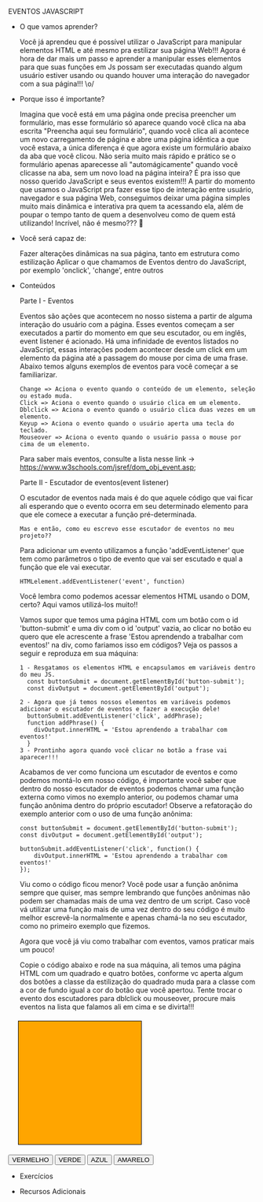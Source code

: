 EVENTOS JAVASCRIPT

- O que vamos aprender?

  Você já aprendeu que é possível utilizar o JavaScript para manipular elementos HTML e até mesmo pra estilizar sua página Web!!!
  Agora é hora de dar mais um passo e aprender a manipular esses elementos para que suas funções em Js possam ser executadas quando algum usuário estiver usando ou quando houver uma interação do navegador com a sua página!!! \o/

- Porque isso é importante?

  Imagina que você está em uma página onde precisa preencher um formulário, mas esse formulário só aparece quando você clica na aba escrita "Preencha aqui seu formulário", quando você clica ali acontece um novo carregamento de página e abre uma página idêntica a que você estava, a única diferença é que agora existe um formulário abaixo da aba que você clicou.
  Não seria muito mais rápido e prático se o formulário apenas aparecesse ali "automágicamente" quando você clicasse na aba, sem um novo load na página inteira?
  É pra isso que nosso querido JavaScript e seus eventos existem!!! A partir do momento que usamos o JavaScript pra fazer esse tipo de interação entre usuário, navegador e sua página Web, conseguimos deixar uma página simples muito mais dinâmica e interativa pra quem ta acessando ela, além de poupar o tempo tanto de quem a desenvolveu como de quem está utilizando! Incrível, não é mesmo??? 🤩

- Você será capaz de:

  Fazer alterações dinâmicas na sua página, tanto em estrutura como estilização
  Aplicar o que chamamos de Eventos dentro do JavaScript, por exemplo 'onclick', 'change', entre outros

- Conteúdos

  Parte I - Eventos

    Eventos são ações que acontecem no nosso sistema a partir de alguma interação do usuário com a página. Esses eventos começam a ser executados a partir do momento em que seu escutador, ou em inglês, event listener é acionado.
    Há uma infinidade de eventos listados no JavaScript, essas interações podem acontecer desde um click em um elemento da página até a passagem do mouse por cima de uma frase. Abaixo temos alguns exemplos de eventos para você começar a se familiarizar.

      Change => Aciona o evento quando o conteúdo de um elemento, seleção ou estado muda.
      Click => Aciona o evento quando o usuário clica em um elemento.
      Dblclick => Aciona o evento quando o usuário clica duas vezes em um elemento.
      Keyup => Aciona o evento quando o usuário aperta uma tecla do teclado.
      Mouseover => Aciona o evento quando o usuário passa o mouse por cima de um elemento.

    Para saber mais eventos, consulte a lista nesse link -> https://www.w3schools.com/jsref/dom_obj_event.asp;

  Parte II - Escutador de eventos(event listener)

    O escutador de eventos nada mais é do que aquele código que vai ficar ali esperando que o evento ocorra em seu determinado elemento para que ele comece a executar a função pré-determinada.

      Mas e então, como eu escrevo esse escutador de eventos no meu projeto??

    Para adicionar um evento utilizamos a função 'addEventListener' que tem como parâmetros o tipo de evento que vai ser escutado e qual a função que ele vai executar.
      
      HTMLelement.addEventListener('event', function)
    
    Você lembra como podemos acessar elementos HTML usando o DOM, certo? Aqui vamos utilizá-los muito!!
    
    Vamos supor que temos uma página HTML com um botão com o id 'button-submit' e uma div com o id 'output' vazia, ao clicar no botão eu quero que ele acrescente a frase 'Estou aprendendo a trabalhar com eventos!' na div, como fariamos isso em códigos?
    Veja os passos a seguir e reproduza em sua máquina:
  
      1 - Resgatamos os elementos HTML e encapsulamos em variáveis dentro do meu JS.
        const buttonSubmit = document.getElementById('button-submit');
        const divOutput = document.getElementById('output');

      2 - Agora que já temos nossos elementos em variáveis podemos adicionar o escutador de eventos e fazer a execução dele!
        buttonSubmit.addEventListener('click', addPhrase);
        function addPhrase() {
          divOutput.innerHTML = 'Estou aprendendo a trabalhar com eventos!'
        }
      3 - Prontinho agora quando você clicar no botão a frase vai aparecer!!! 

    Acabamos de ver como funciona um escutador de eventos e como podemos montá-lo em nosso código, é importante você saber que dentro do nosso escutador de eventos podemos chamar uma função externa como vimos no exemplo anterior, ou podemos chamar uma função anônima dentro do próprio escutador!
    Observe a refatoração do exemplo anterior com o uso de uma função anônima:
      
      const buttonSubmit = document.getElementById('button-submit');
      const divOutput = document.getElementById('output');

      buttonSubmit.addEventListener('click', function() {
          divOutput.innerHTML = 'Estou aprendendo a trabalhar com eventos!'
      });

    Viu como o código ficou menor? Você pode usar a função anônima sempre que quiser, mas sempre lembrando que funções anônimas não podem ser chamadas mais de uma vez dentro de um script. Caso você vá utilizar uma função mais de uma vez dentro do seu código é muito melhor escrevê-la normalmente e apenas chamá-la no seu escutador, como no primeiro exemplo que fizemos.

    Agora que você já viu como trabalhar com eventos, vamos praticar mais um pouco!

    Copie o código abaixo e rode na sua máquina, ali temos uma página HTML com um quadrado e quatro botões, conforme vc aperta algum dos botões a classe da estilização do quadrado muda para a classe com a cor de fundo igual a cor do botão que você apertou.
    Tente trocar o evento dos escutadores para dblclick ou mouseover, procure mais eventos na lista que falamos ali em cima e se divirta!!!

    <!DOCTYPE html>
<html lang="en">
<head>
  <meta charset="UTF-8">
  <meta name="viewport" content="width=device-width, initial-scale=1.0">
  <title>addEventListener Example</title>
  <style>
    .color {
      background-color: orange;
      border: 1px solid black;
      height: 250px;
      width: 250px;
      margin: 20px;
    }

    .red-color {
      background-color: red;
      border: 1px solid black;
      height: 250px;
      width: 250px;
      margin: 20px;
    }

    .green-color {
      background-color: green;
      border: 1px solid black;
      height: 250px;
      width: 250px;
      margin: 20px;
    }

    .blue-color {
      background-color: blue;
      border: 1px solid black;
      height: 250px;
      width: 250px;
      margin: 20px;
    }

    .yellow-color {
      background-color: yellow;
      border: 1px solid black;
      height: 250px;
      width: 250px;
      margin: 20px;
    }

  </style>
</head>
<body>
  <div class="color" id="color-div">
  </div>
  <button type="submit" id="red-button">VERMELHO</button>
  <button type="submit" id="green-button">VERDE</button>
  <button type="submit" id="blue-button">AZUL</button>
  <button type="submit" id="yellow-button">AMARELO</button>

  <script>
    const colorDiv = document.getElementById('color-div');

    const redButton = document.getElementById('red-button');
    redButton.addEventListener('click', function() {
      colorDiv.className = 'red-color';
    });

    const greenButton = document.getElementById('green-button');
    greenButton.addEventListener('click', function() {
      colorDiv.className = 'green-color';
    });

    const blueButton = document.getElementById('blue-button');
    blueButton.addEventListener('click', function() {
      colorDiv.className = 'blue-color';
    });
    
    const yellowButton = document.getElementById('yellow-button');
    yellowButton.addEventListener('click', function() {
      colorDiv.className = 'yellow-color';
    });
  </script>
</body>
</html>

- Exercícios



- Recursos Adicionais